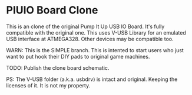 PIUIO Board Clone
===========

This is an clone of the original Pump It Up USB IO Board. It's fully compatible with the original one.
This uses V-USB Library for an emulated USB interface at ATMEGA328. Other devices may be compatible too.

WARN: This is the SIMPLE branch. This is intented to start users who just want to put hook their DIY pads to original game machines.

TODO: Publish the clone board schematic.

PS: The V-USB folder (a.k.a. usbdrv) is intact and original. Keeping the licenses of it. It is not my property.

